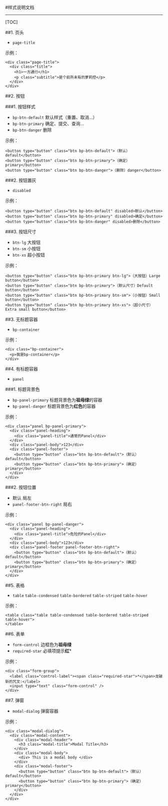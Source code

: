 #样式说明文档

---

[TOC]

##1. 页头 

- `page-title`
 
示例：

```
<div class="page-title">
  <div class="title">
    <h1>一方通行</h1>
    <p class="subtitle">是个前所未有的萝莉控</p>
  </div>
</div>
```

##2. 按钮

###1. 按钮样式
 
 - `bp-btn-default` 默认样式（重置、取消...）
 - `bp-btn-primary` 确定、提交、查询...
 - `bp-btn-danger` 删除
 
示例：

```
<button type="button" class="btn bp-btn-default">（默认）default</button>
<button type="button" class="btn bp-btn-primary">（确定）primary</button>
<button type="button" class="btn bp-btn-danger">（删除）danger</button>
```

###2. 按钮置灰

 - `disabled` 
 
示例：

```
<button type="button" class="btn bp-btn-default" disabled>默认</button>
<button type="button" class="btn bp-btn-primary" disabled>确定</button>
<button type="button" class="btn bp-btn-danger" disabled>删除</button>  
```

###3. 按钮尺寸

- `btn-lg` 大按钮
- `btn-sm` 小按钮
- `btn-xs` 超小按钮

示例：

```
<button type="button" class="btn bp-btn-primary btn-lg">（大按钮）Large button</button>
<button type="button" class="btn bp-btn-primary">（默认尺寸）Default button</button>
<button type="button" class="btn bp-btn-primary btn-sm">（小按钮）Small button</button>
<button type="button" class="btn bp-btn-primary btn-xs">（超小尺寸）Extra small button</button>
```

##3. 无标题容器 

- `bp-container`

示例：

```
<div class="bp-container">
  <p>我是bp-container</p>
</div>
```

##4. 有标题容器 

- `panel`

###1. 标题背景色

- `bp-panel-primary` 标题背景色为**祖母绿**的容器
- `bp-panel-danger` 标题背景色为**红色**的容器

示例：

```
<div class="panel bp-panel-primary">
  <div class="panel-heading">
    <div class="panel-title">通常的Panel</div>
  </div>
  <div class="panel-body">123</div>
  <div class="panel-footer">
    <button type="button" class="btn bp-btn-default">（默认）default</button>
    <button type="button" class="btn bp-btn-primary">（确定）primary</button>
  </div>
</div>
```

###2. 按钮位置

- 默认 局左
- `panel-footer-btn-right` 局右

示例：

```
<div class="panel bp-panel-danger">
  <div class="panel-heading">
    <div class="panel-title">危险的Panel</div>
  </div>
  <div class="panel-body">123</div>
  <div class="panel-footer panel-footer-btn-right">
    <button type="button" class="btn bp-btn-default">（默认）default</button>
    <button type="button" class="btn bp-btn-primary">（确定）primary</button>
  </div>
</div>
```

##5. 表格

- `table` `table-condensed` `table-bordered` `table-striped` `table-hover`

示例：

```
<table class="table table-condensed table-bordered table-striped table-hover">
</table>
```

##6. 表单

- `form-control` 边框色为**祖母绿**
- `required-star` 必填项提示**红***

示例：

```
<div class="form-group">
  <label class="control-label"><span class="required-star">*</span>龙破斩的咒文:</label>
  <input type="text" class="form-control" />
</div>
```

##7. 弹窗

- `modal-dialog` 弹窗容器

示例：

```
<div class="modal-dialog">
  <div class="modal-content">
    <div class="modal-header">
      <h3 class="modal-title">Modal Title</h3>
    </div>
    <div class="modal-body">
      <div> This is a modal body </div>
    </div>
    <div class="modal-footer">
      <button type="button" class="btn bp-btn-default">（默认）default</button>
      <button type="button" class="btn bp-btn-primary">（确定）primary</button>
    </div>
  </div>
</div>
```
          